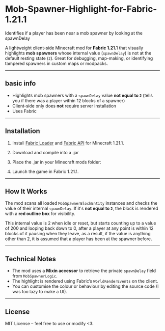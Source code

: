 # Mob-Spawner-Highlight-for-Fabric-1.21.1

Identifies if a player has been near a mob spawner by looking at the spawnDelay


A lightweight client-side Minecraft mod for **Fabric 1.21.1** that visually highlights **mob spawners** whose internal value (`spawnDelay`) is not at the default resting state (`2`). Great for debugging, map-making, or identifying tampered spawners in custom maps or modpacks.

---

## basic info

- Highlights mob spawners with a `spawnDelay` value **not equal to `2`** (tells you if there was a player within 12 blocks of a spawner)
- Client-side only does **not** require server installation
- Uses Fabric


---

## Installation

1. Install [Fabric Loader](https://fabricmc.net/use/) and [Fabric API](https://modrinth.com/mod/fabric-api) for Minecraft 1.21.1.
2. Download and compile into a .jar
3. Place the .jar in your Minecraft mods folder:


4. Launch the game in Fabric 1.21.1.

---

## How It Works

The mod scans all loaded `MobSpawnerBlockEntity` instances and checks the value of their internal `spawnDelay`. If it's **not equal to `2`**, the block is rendered with a **red outline box** for visibility.

This internal value is 2 when idle or reset, but starts counting up to a value of 200 and looping back down to 0, after a player at any point is within 12 blocks of it pausing when they leave, as a result, if the value is anything other than 2, it is assumed that a player has been at the spawner before.

---

## Technical Notes

- The mod uses a **Mixin accessor** to retrieve the private `spawnDelay` field from `MobSpawnerLogic`.
- The highlight is rendered using Fabric’s `WorldRenderEvents` on the client.
- You can customise the colour or behaviour by editing the source code (I was too lazy to make a UI).

---

## License

MIT License – feel free to use or modify <3.



